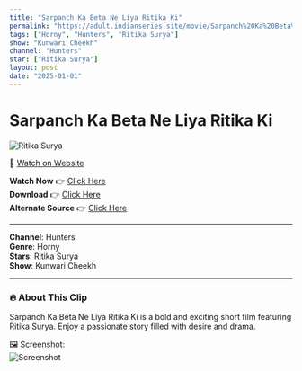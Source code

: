 ```yaml
---
title: "Sarpanch Ka Beta Ne Liya Ritika Ki"
permalink: "https://adult.indianseries.site/movie/Sarpanch%20Ka%20Beta%20Ne%20Liya%20Ritika%20Ki"
tags: ["Horny", "Hunters", "Ritika Surya"]
show: "Kunwari Cheekh"
channel: "Hunters"
star: ["Ritika Surya"]
layout: post
date: "2025-01-01"
---
```


# Sarpanch Ka Beta Ne Liya Ritika Ki

![Ritika Surya](https://shorts.desisins.com/wp-content/uploads/2024/07/Sarpanch-Ka-Beta-Kunwari-Cheekh-Hunters-DesiSins.com_.jpg)

🔗 [Watch on Website](https://adult.indianseries.site/movie/Sarpanch%20Ka%20Beta%20Ne%20Liya%20Ritika%20Ki)

**Watch Now** 👉 [Click Here](https://adult.indianseries.site/movie/Sarpanch%20Ka%20Beta%20Ne%20Liya%20Ritika%20Ki)  
**Download** 👉 [Click Here](https://adult.indianseries.site/movie/Sarpanch%20Ka%20Beta%20Ne%20Liya%20Ritika%20Ki)  
**Alternate Source** 👉 [Click Here](https://adult.indianseries.site/movie/Sarpanch%20Ka%20Beta%20Ne%20Liya%20Ritika%20Ki)

---

**Channel**: Hunters  
**Genre**: Horny  
**Stars**: Ritika Surya  
**Show**: Kunwari Cheekh

---

### 🔥 About This Clip

Sarpanch Ka Beta Ne Liya Ritika Ki is a bold and exciting short film featuring Ritika Surya. Enjoy a passionate story filled with desire and drama.
 
🖼️ Screenshot:  
![Screenshot](https://shorts.desisins.com/wp-content/uploads/2024/07/Sarpanch-Ka-Beta-Kunwari-Cheekh-Hunters-DesiSins.com_.jpg)
